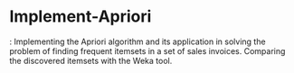 # Implement-Apriori
: Implementing the Apriori algorithm and its application in solving the problem of finding frequent itemsets in a set of sales invoices. Comparing the discovered itemsets with the Weka tool.
